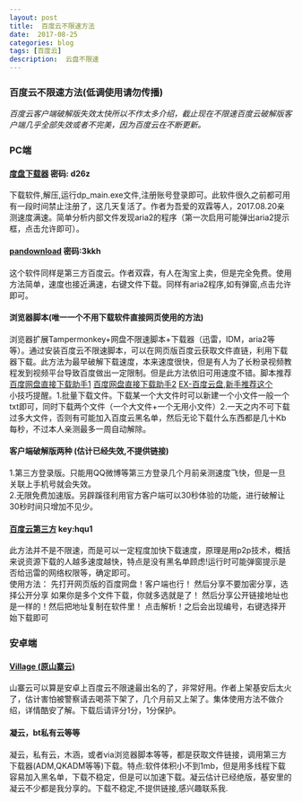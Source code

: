 ```yaml
---	
layout: post 
title: 	百度云不限速方法   
date:  2017-08-25   
categories: blog 	 
tags: [百度云]     	
description:  云盘不限速   	
---  
```

   
   
### 百度云不限速方法(低调使用请勿传播)  

*百度云客户端破解版失效太快所以不作太多介绍，截止现在不限速百度云破解版客户端几乎全部失效或者不完美，因为百度云在不断更新。*     

### PC端  

#### [度盘下载器](https://pan.baidu.com/s/1nuYAEKh)    密码: d26z  

下载软件,解压,运行dp_main.exe文件,注册账号登录即可。此软件很久之前都可用有一段时间禁止注册了，这几天复活了。作者为吾爱的双霖等人，2017.08.20亲测速度满速。简单分析内部文件发现aria2的程序（第一次启用可能弹出aria2提示框，点击允许即可）。  
   
#### [pandownload](https://pan.baidu.com/s/1i5ei16X)  密码:3kkh    
 这个软件同样是第三方百度云。作者双霖，有人在淘宝上卖，但是完全免费。使用方法简单，速度也接近满速，右键文件下载。同样有aria2程序,如有弹窗,点击允许即可。 
 
#### 浏览器脚本(唯一一个不用下载软件直接网页使用的方法)  

浏览器扩展Tampermonkey+网盘不限速脚本+下载器（迅雷，IDM，aria2等等）。通过安装百度云不限速脚本，可以在网页版百度云获取文件直链，利用下载器下载。此方法为最早破解下载速度，本来速度很快，但是有人为了长粉录视频教程发到视频平台导致百度做出一定限制。但是此方法依旧可用速度不错。脚本推荐 [百度网盘直接下载助手1](https://greasyfork.org/zh-CN/scripts/23635-百度网盘直接下载助手) [百度网盘直接下载助手2](https://greasyfork.org/zh-CN/scripts/31921-百度网盘直接下载助手) [EX-百度云盘,新手推荐这个](https://greasyfork.org/zh-CN/scripts/26638-ex-百度云盘)       
小技巧提醒。1.批量下载文件。下载某一个大文件时可以新建一个小文件一般一个txt即可，同时下载两个文件（一个大文件+一个无用小文件）2.一天之内不可下载过多大文件，否则有可能加入百度云黑名单，然后无论下载什么东西都是几十Kb每秒，不过本人亲测最多一周自动解除。  

#### 客户端破解版两种 (估计已经失效,不提供链接)   
  
1.第三方登录版。只能用QQ微博等第三方登录几个月前亲测速度飞快，但是一旦关联上手机号就会失效。  
2.无限免费加速版。另辟蹊径利用官方客户端可以30秒体验的功能，进行破解让30秒时间只增加不见少。  
#### [百度云第三方](https://pan.lanzou.com/1303762) key:hqu1   
   
此方法并不是不限速，而是可以一定程度加快下载速度，原理是用p2p技术，概括来说资源下载的人越多速度越快，特点是没有黑名单顾虑!运行时可能弹窗提示是否给迅雷的网络权限等，确定即可。  
使用方法：
先打开网页版的百度网盘！客户端也行！
然后分享不要加密分享，选择公开分享
如果你是多个文件下载，你就多选就是了！
然后分享公开链接地址也是一样的！然后把地址复制在软件里！
点击解析！之后会出现编号，右键选择开始下载即可
     
### 安卓端   

#### [Village (原山寨云)](https://www.coolapk.com/apk/com.downloading.main.baiduyundownload)   
 
山寨云可以算是安卓上百度云不限速最出名的了，非常好用。作者上架基安后太火了，估计害怕被警察请去喝茶下架了，几个月前又上架了。集体使用方法不做介绍，详情酷安了解。下载后请评分1分，1分保护。   

#### 凝云，bt私有云等等   

凝云，私有云，木涵，或者via浏览器脚本等等，都是获取文件链接，调用第三方下载器(ADM,QKADM等等)下载。特点:软件体积小不到1mb，但是用多线程下载容易加入黑名单，下载不稳定，但是可以加速下载。凝云估计已经绝版，基安里的凝云不少都是我分享的。下载不稳定,不提供链接,感兴趣联系我.
